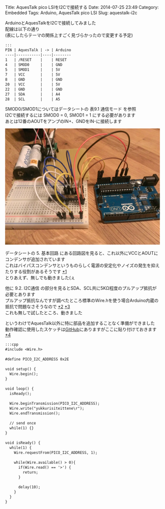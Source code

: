 Title: AquesTalk pico LSIをI2Cで接続する
Date: 2014-07-25 23:49
Category: Embedded
Tags: Arduino, AquesTalk pico LSI
Slug: aquestalk-i2c

ArduinoとAquesTalkをI2Cで接続してみました  
配線は以下の通り  
(表にしたらテーマの関係上すごく見づらかったので変更する予定)

    :::
    PIN | AquesTalk | -> | Arduino
    ----|-----------|----|--------
    1   | /RESET    |    | RESET
    4   | SMOD0     |    | GND
    5   | SMOD1     |    | 5V
    7   | VCC       |    | 5V
    8   | GND       |    | GND
    20  | VCC       |    | 5V
    22  | GND       |    | GND
    27  | SDA       |    | A4
    28  | SCL       |    | A5

SMOD0/SMOD1についてはデータシートの 表9.1 通信モード を参照  
I2Cで接続するには SMOD0 = 0, SMOD1 = 1 にする必要があります  
あとは12番のAOUTをアンプのIN+、GNDをIN-に接続します

![AquesTalk pico LSI I2C](/static/images/2014/07/IMAG1036.jpg)

データシートの 5. 基本回路 にある回路図を見ると、これ以外にVCCとAOUTにコンデンサが追加されています  
これはバイパスコンデンサというものらしく電源の安定化やノイズの発生を抑えたりする役割があるそうです [*1](http://www.geocities.jp/zattouka/GarageHouse/micon/circuit/VoltREG.htm#pascon)  
とりあえず、無しでも動きました(ぇ

他に 9.2. I2C通信 の部分を見るとSDA、SCL共に5KΩ程度のプルアップ抵抗が必要とあります  
プルアップ抵抗なんですが調べたところ標準のWire.hを使う場合Arduino内蔵の抵抗で問題なさそうなので [*2](http://www.senio.co.jp/bbs/viewtopic.php?f=7&t=260) [*3](http://myboom.mkch.net/modules/pukiwiki/180.html)  
これも無しで試したところ、動きました

というわけでAquesTalk以外に特に部品を追加することなく準備ができました  
動作確認に使用したスケッチは[GitHub](https://github.com/lostman-github/arduino/blob/master/Uno/AquesTalk/sample/sample.ino)にありますがここに貼り付けておきます [*4](http://enajet.air-nifty.com/blog/2012/01/aquestalk-pico-.html)

    :::cpp
    #include <Wire.h>
    
    #define PICO_I2C_ADDRESS 0x2E
    
    void setup() {
      Wire.begin();
    }
    
    void loop() {
      isReady();
    
      Wire.beginTransmission(PICO_I2C_ADDRESS);
      Wire.write("yukkurisiteittene\r");
      Wire.endTransmission();
    
      // send once
      while(1) {}
    }
    
    void isReady() {
      while(1) {
        Wire.requestFrom(PICO_I2C_ADDRESS, 1);
    
        while(Wire.available() > 0){
          if(Wire.read() == '>') {
            return;
          }
    
          delay(10);
        }
      }
    }

